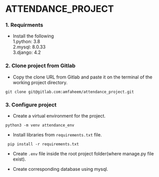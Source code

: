 # ATTENDANCE_PROJECT

### 1. Requirments
- Install the following   
1.python: 3.8  
2.mysql: 8.0.33  
3.django: 4.2  
  
### 2. Clone project from Gitlab
- Copy the clone URL from Gitlab and paste it on the terminal of the working project directory.
```
git clone git@gitlab.com:amfaheem/attendance_project.git
```
### 3. Configure project
- Create a virtual environment for the project.  
```
python3 -m venv attendance_env
```
- Install libraries from `requirements.txt` file.
```
 pip install -r requirements.txt
```

- Create `.env` file inside the root project folder(where manage.py file exist).  



- Create corresponding database using mysql. 